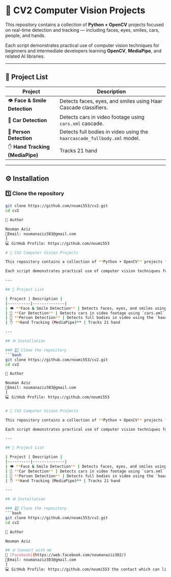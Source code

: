 
# 🧠 CV2 Computer Vision Projects

This repository contains a collection of **Python + OpenCV** projects focused on real-time detection and tracking — including faces, eyes, smiles, cars, people, and hands.

Each script demonstrates practical use of computer vision techniques for beginners and intermediate developers learning **OpenCV**, **MediaPipe**, and related AI libraries.

---

## 📂 Project List

| Project | Description |
|----------|--------------|
| 👁️ **Face & Smile Detection** | Detects faces, eyes, and smiles using Haar Cascade classifiers. |
| 🚗 **Car Detection** | Detects cars in video footage using `cars.xml` cascade. |
| 🚶 **Person Detection** | Detects full bodies in video using the `haarcascade_fullbody.xml` model. |
| ✋ **Hand Tracking (MediaPipe)** | Tracks 21 hand 

---

## ⚙️ Installation

### 1️⃣ Clone the repository
```bash
git clone https://github.com/noumi553/cv2.git
cd cv2

💬 Author

Nouman Aziz
📧Email: noumanaziz383@gmail.com
]
💻 GitHub Profile: https://github.com/noumi553

# 🧠 CV2 Computer Vision Projects

This repository contains a collection of **Python + OpenCV** projects focused on real-time detection and tracking — including faces, eyes, smiles, cars, people, and hands.

Each script demonstrates practical use of computer vision techniques for beginners and intermediate developers learning **OpenCV**, **MediaPipe**, and related AI libraries.

---

## 📂 Project List

| Project | Description |
|----------|--------------|
| 👁️ **Face & Smile Detection** | Detects faces, eyes, and smiles using Haar Cascade classifiers. |
| 🚗 **Car Detection** | Detects cars in video footage using `cars.xml` cascade. |
| 🚶 **Person Detection** | Detects full bodies in video using the `haarcascade_fullbody.xml` model. |
| ✋ **Hand Tracking (MediaPipe)** | Tracks 21 hand 

---

## ⚙️ Installation

### 1️⃣ Clone the repository
```bash
git clone https://github.com/noumi553/cv2.git
cd cv2

💬 Author

Nouman Aziz
📧Email: noumanaziz383@gmail.com
]
💻 GitHub Profile: https://github.com/noumi553


# 🧠 CV2 Computer Vision Projects

This repository contains a collection of **Python + OpenCV** projects focused on real-time detection and tracking — including faces, eyes, smiles, cars, people, and hands.

Each script demonstrates practical use of computer vision techniques for beginners and intermediate developers learning **OpenCV**, **MediaPipe**, and related AI libraries.

---

## 📂 Project List

| Project | Description |
|----------|--------------|
| 👁️ **Face & Smile Detection** | Detects faces, eyes, and smiles using Haar Cascade classifiers. |
| 🚗 **Car Detection** | Detects cars in video footage using `cars.xml` cascade. |
| 🚶 **Person Detection** | Detects full bodies in video using the `haarcascade_fullbody.xml` model. |
| ✋ **Hand Tracking (MediaPipe)** | Tracks 21 hand 

---

## ⚙️ Installation

### 1️⃣ Clone the repository
```bash
git clone https://github.com/noumi553/cv2.git
cd cv2

💬 Author

Nouman Aziz

## 🌐 Connect with me
👤 [Facebook](https://web.facebook.com/noumanaziz302/)
📧Email: noumanaziz383@gmail.com
]
💻 GitHub Profile: https://github.com/noumi553 the contact which can like table
